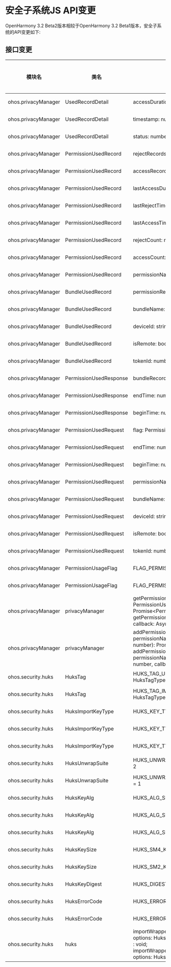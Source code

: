 # 安全子系统JS API变更

OpenHarmony 3.2 Beta2版本相较于OpenHarmony 3.2 Beta1版本，安全子系统的API变更如下:

## 接口变更

| 模块名 | 类名 | 方法/属性/枚举/常量 | 变更类型 |
|---|---|---|---|
| ohos.privacyManager | UsedRecordDetail | accessDuration: number; | 新增 |
| ohos.privacyManager | UsedRecordDetail | timestamp: number; | 新增 |
| ohos.privacyManager | UsedRecordDetail | status: number; | 新增 |
| ohos.privacyManager | PermissionUsedRecord | rejectRecords: Array\<UsedRecordDetail>; | 新增 |
| ohos.privacyManager | PermissionUsedRecord | accessRecords: Array\<UsedRecordDetail>; | 新增 |
| ohos.privacyManager | PermissionUsedRecord | lastAccessDuration: number; | 新增 |
| ohos.privacyManager | PermissionUsedRecord | lastRejectTime: number; | 新增 |
| ohos.privacyManager | PermissionUsedRecord | lastAccessTime: number; | 新增 |
| ohos.privacyManager | PermissionUsedRecord | rejectCount: number; | 新增 |
| ohos.privacyManager | PermissionUsedRecord | accessCount: number; | 新增 |
| ohos.privacyManager | PermissionUsedRecord | permissionName: string; | 新增 |
| ohos.privacyManager | BundleUsedRecord | permissionRecords: Array\<PermissionUsedRecord>; | 新增 |
| ohos.privacyManager | BundleUsedRecord | bundleName: string; | 新增 |
| ohos.privacyManager | BundleUsedRecord | deviceId: string; | 新增 |
| ohos.privacyManager | BundleUsedRecord | isRemote: boolean; | 新增 |
| ohos.privacyManager | BundleUsedRecord | tokenId: number; | 新增 |
| ohos.privacyManager | PermissionUsedResponse | bundleRecords: Array\<BundleUsedRecord>; | 新增 |
| ohos.privacyManager | PermissionUsedResponse | endTime: number; | 新增 |
| ohos.privacyManager | PermissionUsedResponse | beginTime: number; | 新增 |
| ohos.privacyManager | PermissionUsedRequest | flag: PermissionUsageFlag; | 新增 |
| ohos.privacyManager | PermissionUsedRequest | endTime: number; | 新增 |
| ohos.privacyManager | PermissionUsedRequest | beginTime: number; | 新增 |
| ohos.privacyManager | PermissionUsedRequest | permissionNames: Array\<string>; | 新增 |
| ohos.privacyManager | PermissionUsedRequest | bundleName: string; | 新增 |
| ohos.privacyManager | PermissionUsedRequest | deviceId: string; | 新增 |
| ohos.privacyManager | PermissionUsedRequest | isRemote: boolean; | 新增 |
| ohos.privacyManager | PermissionUsedRequest | tokenId: number; | 新增 |
| ohos.privacyManager | PermissionUsageFlag | FLAG_PERMISSION_USAGE_DETAIL = 1 | 新增 |
| ohos.privacyManager | PermissionUsageFlag | FLAG_PERMISSION_USAGE_SUMMARY = 0 | 新增 |
| ohos.privacyManager | privacyManager | getPermissionUsedRecords(request: PermissionUsedRequest): Promise\<PermissionUsedResponse>;<br>getPermissionUsedRecords(request: PermissionUsedRequest, callback: AsyncCallback\<PermissionUsedResponse>): void; | 新增 |
| ohos.privacyManager | privacyManager | addPermissionUsedRecord(tokenID: number, permissionName: string, successCount: number, failCount: number): Promise\<number>;<br>addPermissionUsedRecord(tokenID: number, permissionName: string, successCount: number, failCount: number, callback: AsyncCallback\<number>): void; | 新增 |
| ohos.security.huks | HuksTag | HUKS_TAG_UNWRAP_ALGORITHM_SUITE = HuksTagType.HUKS_TAG_TYPE_UINT \| 26 | 新增 |
| ohos.security.huks | HuksTag | HUKS_TAG_IMPORT_KEY_TYPE = HuksTagType.HUKS_TAG_TYPE_UINT \| 25 | 新增 |
| ohos.security.huks | HuksImportKeyType | HUKS_KEY_TYPE_KEY_PAIR = 2 | 新增 |
| ohos.security.huks | HuksImportKeyType | HUKS_KEY_TYPE_PRIVATE_KEY = 1 | 新增 |
| ohos.security.huks | HuksImportKeyType | HUKS_KEY_TYPE_PUBLIC_KEY = 0 | 新增 |
| ohos.security.huks | HuksUnwrapSuite | HUKS_UNWRAP_SUITE_ECDH_AES_256_GCM_NOPADDING = 2 | 新增 |
| ohos.security.huks | HuksUnwrapSuite | HUKS_UNWRAP_SUITE_X25519_AES_256_GCM_NOPADDING = 1 | 新增 |
| ohos.security.huks | HuksKeyAlg | HUKS_ALG_SM4 = 152 | 新增 |
| ohos.security.huks | HuksKeyAlg | HUKS_ALG_SM3 = 151 | 新增 |
| ohos.security.huks | HuksKeyAlg | HUKS_ALG_SM2 = 150 | 新增 |
| ohos.security.huks | HuksKeySize | HUKS_SM4_KEY_SIZE_128 = 128 | 新增 |
| ohos.security.huks | HuksKeySize | HUKS_SM2_KEY_SIZE_256 = 256 | 新增 |
| ohos.security.huks | HuksKeyDigest | HUKS_DIGEST_SM3 = 2 | 新增 |
| ohos.security.huks | HuksErrorCode | HUKS_ERROR_INVALID_USAGE_OF_KEY = -127 | 新增 |
| ohos.security.huks | HuksErrorCode | HUKS_ERROR_INVALID_WRAPPED_FORMAT = -126 | 新增 |
| ohos.security.huks | huks | importWrappedKey(keyAlias: string, wrappingKeyAlias: string, options: HuksOptions, callback: AsyncCallback\<HuksResult>) : void;<br>importWrappedKey(keyAlias: string, wrappingKeyAlias: string, options: HuksOptions) : Promise\<HuksResult>; | 新增 |